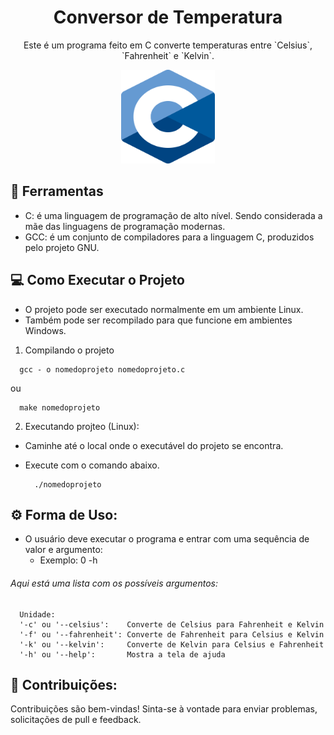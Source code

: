 <h1 align='center'> Conversor de Temperatura </h1>

<p align='center'>Este é um programa feito em C converte temperaturas entre `Celsius`, `Fahrenheit` e `Kelvin`.</p>

<div align='center'>
  <a href="https://pt.wikipedia.org/wiki/C_(linguagem_de_programa%C3%A7%C3%A3o)" target="_blank">
      <img src="./img/c_logo.png" width="150" height="150" />
  </a>
</div>

## 🔧 Ferramentas

-   C: é uma linguagem de programação de alto nível. Sendo considerada a mãe das linguagens de programação modernas.
-   GCC: é um conjunto de compiladores para a linguagem C, produzidos pelo projeto GNU.


## 💻 Como Executar o Projeto

- O projeto pode ser executado normalmente em um ambiente Linux.
- Também pode ser recompilado para que funcione em ambientes Windows.

1. Compilando o projeto  
  ```shell
    gcc - o nomedoprojeto nomedoprojeto.c
  ```

  ou

  ```shell
    make nomedoprojeto
  ```
2. Executando projteo (Linux):

- Caminhe até o local onde o executável do projeto se encontra.
- Execute com o comando abaixo.

  ```shell
    ./nomedoprojeto
  ```
## ⚙️ Forma de Uso:

- O usuário deve executar o programa e entrar com uma sequência de valor e argumento:
    - Exemplo: 0 -h

###### Aqui está uma lista com os possíveis argumentos:
      
      Unidade:
      '-c' ou '--celsius':    Converte de Celsius para Fahrenheit e Kelvin
      '-f' ou '--fahrenheit': Converte de Fahrenheit para Celsius e Kelvin
      '-k' ou '--kelvin':     Converte de Kelvin para Celsius e Fahrenheit
      '-h' ou '--help':       Mostra a tela de ajuda

## 🙏 Contribuições:

Contribuições são bem-vindas! Sinta-se à vontade para enviar problemas, solicitações de pull e feedback.

